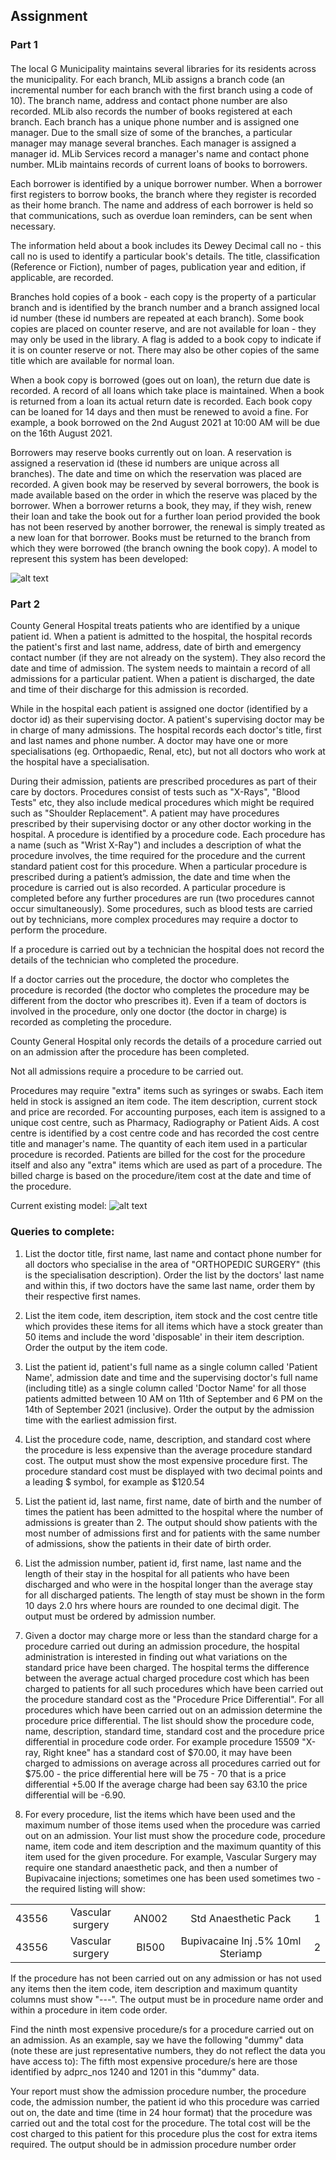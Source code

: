 ## Assignment

### Part 1
#### 

The local G Municipality maintains several libraries for its residents across the municipality.
For each branch, MLib assigns a branch code (an incremental number for each branch with the
first branch using a code of 10). The branch name, address and contact phone number are also
recorded. MLib also records the number of books registered at each branch. Each branch has a
unique phone number and is assigned one manager. Due to the small size of some of the
branches, a particular manager may manage several branches. Each manager is assigned a
manager id. MLib Services record a manager's name and contact phone number.
MLib maintains records of current loans of books to borrowers.

Each borrower is identified by a unique borrower number. When a borrower first registers to borrow
books, the branch where they register is recorded as their home branch. The name and address of
each borrower is held so that communications, such as overdue loan reminders, can be sent when
necessary.

The information held about a book includes its Dewey Decimal call no - this call no is used to
identify a particular book's details. The title, classification (Reference or Fiction), number of pages,
publication year and edition, if applicable, are recorded.

Branches hold copies of a book - each copy is the property of a particular branch and is identified
by the branch number and a branch assigned local id number (these id numbers are repeated at
each branch). Some book copies are placed on counter reserve, and are not available for loan -
they may only be used in the library. A flag is added to a book copy to indicate if it is on counter
reserve or not. There may also be other copies of the same title which are available for normal
loan.

When a book copy is borrowed (goes out on loan), the return due date is recorded. A record of all
loans which take place is maintained. When a book is returned from a loan its actual return date is
recorded. Each book copy can be loaned for 14 days and then must be renewed to avoid a fine.
For example, a book borrowed on the 2nd August 2021 at 10:00 AM will be due on the 16th August
2021.

Borrowers may reserve books currently out on loan. A reservation is assigned a reservation id
(these id numbers are unique across all branches). The date and time on which the reservation
was placed are recorded. A given book may be reserved by several borrowers, the book is made
available based on the order in which the reserve was placed by the borrower.
When a borrower returns a book, they may, if they wish, renew their loan and take the book out for
a further loan period provided the book has not been reserved by another borrower, the renewal is
simply treated as a new loan for that borrower. Books must be returned to the branch from which
they were borrowed (the branch owning the book copy).
A model to represent this system has been developed:

![alt text](https://github.com/vpik009/SQL-Queries/blob/main/Schemas/model.PNG)



### Part 2

County General Hospital treats patients who are identified by a unique patient id. When a patient is
admitted to the hospital, the hospital records the patient's first and last name, address, date of birth
and emergency contact number (if they are not already on the system). They also record the date
and time of admission. The system needs to maintain a record of all admissions for a particular
patient. When a patient is discharged, the date and time of their discharge for this admission is
recorded.

While in the hospital each patient is assigned one doctor (identified by a doctor id) as their
supervising doctor. A patient's supervising doctor may be in charge of many admissions. The
hospital records each doctor's title, first and last names and phone number. A doctor may have one
or more specialisations (eg. Orthopaedic, Renal, etc), but not all doctors who work at the hospital
have a specialisation.

During their admission, patients are prescribed procedures as part of their care by doctors.
Procedures consist of tests such as "X-Rays", "Blood Tests" etc, they also include medical
procedures which might be required such as "Shoulder Replacement". A patient may have
procedures prescribed by their supervising doctor or any other doctor working in the hospital.
A procedure is identified by a procedure code. Each procedure has a name (such as "Wrist X-Ray")
and includes a description of what the procedure involves, the time required for the procedure and
the current standard patient cost for this procedure. When a particular procedure is prescribed
during a patient’s admission, the date and time when the procedure is carried out is also recorded. A
particular procedure is completed before any further procedures are run (two procedures cannot
occur simultaneously). Some procedures, such as blood tests are carried out by technicians, more
complex procedures may require a doctor to perform the procedure.

If a procedure is carried out by a technician the hospital does not record the details of the technician
who completed the procedure.

If a doctor carries out the procedure, the doctor who completes the procedure is recorded (the
doctor who completes the procedure may be different from the doctor who prescribes it). Even if a
team of doctors is involved in the procedure, only one doctor (the doctor in charge) is recorded as
completing the procedure.

County General Hospital only records the details of a procedure carried out on an admission after
the procedure has been completed.

Not all admissions require a procedure to be carried out.

Procedures may require "extra" items such as syringes or swabs. Each item held in stock is
assigned an item code. The item description, current stock and price are recorded. For accounting
purposes, each item is assigned to a unique cost centre, such as Pharmacy, Radiography or Patient
Aids. A cost centre is identified by a cost centre code and has recorded the cost centre title and
manager's name. The quantity of each item used in a particular procedure is recorded.
Patients are billed for the cost for the procedure itself and also any "extra" items which are used as
part of a procedure. The billed charge is based on the procedure/item cost at the date and time of
the procedure.

Current existing model:
![alt text](https://github.com/vpik009/SQL-Queries/blob/main/Schemas/model2.PNG)

### Queries to complete:

1. List the doctor title, first name, last name and contact phone number for all doctors who specialise
in the area of "ORTHOPEDIC SURGERY" (this is the specialisation description). Order the list by
the doctors' last name and within this, if two doctors have the same last name, order them by their
respective first names.

2. List the item code, item description, item stock and the cost centre title which provides these items
for all items which have a stock greater than 50 items and include the word 'disposable' in their item
description. Order the output by the item code.

3. List the patient id, patient's full name as a single column called 'Patient Name', admission date
and time and the supervising doctor's full name (including title) as a single column called 'Doctor
Name' for all those patients admitted between 10 AM on 11th of September and 6 PM on the 14th of
September 2021 (inclusive). Order the output by the admission time with the earliest admission first.

4. List the procedure code, name, description, and standard cost where the procedure is less
expensive than the average procedure standard cost. The output must show the most expensive
procedure first. The procedure standard cost must be displayed with two decimal points and a
leading $ symbol, for example as $120.54

5. List the patient id, last name, first name, date of birth and the number of times the patient has
been admitted to the hospital where the number of admissions is greater than 2. The output should
show patients with the most number of admissions first and for patients with the same number of
admissions, show the patients in their date of birth order.

6. List the admission number, patient id, first name, last name and the length of their stay in the
hospital for all patients who have been discharged and who were in the hospital longer than the
average stay for all discharged patients. The length of stay must be shown in the form 10 days 2.0
hrs where hours are rounded to one decimal digit. The output must be ordered by admission
number.

7. Given a doctor may charge more or less than the standard charge for a procedure carried out
during an admission procedure, the hospital administration is interested in finding out what variations
on the standard price have been charged. The hospital terms the difference between the average
actual charged procedure cost which has been charged to patients for all such procedures which
have been carried out the procedure standard cost as the "Procedure Price Differential". For all
procedures which have been carried out on an admission determine the procedure price differential.
The list should show the procedure code, name, description, standard time, standard cost and the
procedure price differential in procedure code order.
For example procedure 15509 "X-ray, Right knee" has a standard cost of $70.00, it may have been
charged to admissions on average across all procedures carried out for $75.00 - the price differential
here will be 75 - 70 that is a price differential +5.00 If the average charge had been say 63.10 the
price differential will be -6.90.

8. For every procedure, list the items which have been used and the maximum number of those
items used when the procedure was carried out on an admission. Your list must show the procedure
code, procedure name, item code and item description and the maximum quantity of this item used
for the given procedure.
For example, Vascular Surgery may require one standard anaesthetic pack, and then a number of
Bupivacaine injections; sometimes one has been used sometimes two - the required listing will
show:

|                   |                           |                  |                                             |         |
|:------------------|:-------------------------:|:----------------:|:-------------------------------------------:|--------:|
|     43556         |     Vascular surgery      |     AN002        |       Std Anaesthetic Pack                  |    1    |
|     43556         |     Vascular surgery      |     BI500        |       Bupivacaine Inj .5% 10ml Steriamp     |    2    |


If the procedure has not been carried out on any admission or has not used any items then the item
code, item description and maximum quantity columns must show "---". The output must be in
procedure name order and within a procedure in item code order.


Find the ninth most expensive procedure/s for a procedure carried out on an admission.
As an example, say we have the following "dummy" data (note these are just representative
numbers, they do not reflect the data you have access to):
The fifth most expensive procedure/s here are those identified by adprc_nos 1240 and 1201 in this
"dummy" data.

Your report must show the admission procedure number, the procedure code, the admission
number, the patient id who this procedure was carried out on, the date and time (time in 24 hour
format) that the procedure was carried out and the total cost for the procedure. The total cost will be
the cost charged to this patient for this procedure plus the cost for extra items required. The output
should be in admission procedure number order

